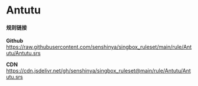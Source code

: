 # Antutu

#### 规则链接

**Github**
https://raw.githubusercontent.com/senshinya/singbox_ruleset/main/rule/Antutu/Antutu.srs

**CDN**
https://cdn.jsdelivr.net/gh/senshinya/singbox_ruleset@main/rule/Antutu/Antutu.srs